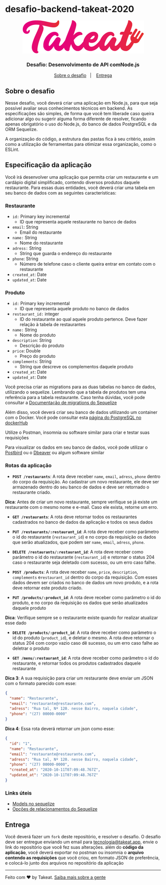 # desafio-backend-takeat-2020

<p align="center"> 
  <img alt="GoStack"  src="logo.png" />
</p>

<h3 align="center">
  Desafio: Desenvolvimento de API comNode.js
</h3>

<p align="center">
  <a href="#sobre-o-desafio">Sobre o desafio</a>&nbsp;&nbsp;&nbsp;|&nbsp;&nbsp;&nbsp;
  <a href="#entrega">Entrega</a>
</p>

## Sobre o desafio

Nesse desafio, você deverá criar uma aplicação em Node.js, para que seja possível avaliar seus conhecimentos técnicos em backend. As especificações são simples, de forma que você tem liberade caso queira adicionar algo ou sugerir alguma forma diferente de resolver, ficando apenas obrigatório o uso do Node.js, do banco de dados PostgreSQL e da ORM Sequelize.

A organização do código, a estrutura das pastas fica à seu critério, assim como a utilização de ferramentas para otimizar essa organização, como o ESLint.

## Especificação da aplicação

Você irá desenvolver uma aplicação que permita criar um restaurante e um cardápio digital simplificado, contendo diversos produtos daquele restaurante. Para essas duas entidades, você deverá criar uma tabela em seu banco de dados com as seguintes características:

### Restaurante

- `id:` Primary key incremental
  - ID que representa aquele restaurante no banco de dados
- `email`: String
  - Email do restaurante
- `name:` String
  - Nome do restaurante
- `adress:` String
  - String que guarda o endereço do restaurante
- `phone`: String
  - Número de telefone caso o cliente queira entrar em contato com o restaurante
- `created_at`: Date
- `updated_at`: Date

### Produto

- `id:` Primary key incremental
  - ID que representa aquele produto no banco de dados
- `restaurant_id:` integer
  - ID do restaurante ao qual aquele produto pertence. Deve fazer relação à tabela de restaurantes
- `name:` String
  - Nome do produto
- `description`: String
  - Descrição do produto
- `price`: Double
  - Preço do produto
- `complements`: String
  - String que descreve os complementos daquele produto
- `created_at`: Date
- `updated_at`: Date

Você precisa criar as migrations para as duas tabelas no banco de dados, utilizando o sequelize. Lembrando que a tabela de produtos tem uma referência para a tabela restaurante.
Caso tenha dúvidas, você pode consultar a [Documentação de migrations do Sequelize](https://sequelize.org/master/manual/migrations.html)

Além disso, você deverá criar seu banco de dados utilizando um container com o Docker. Você pode consultar esta [página do PostgreSQL no dockerHub](https://hub.docker.com/_/postgres)

Utilize o Postman, insomnia ou software similar para criar e testar suas requisições

Para visualizar os dados em seu banco de dados, você pode utilizar o [Postbird](https://www.electronjs.org/apps/postbird) ou o [Dbeaver](https://dbeaver.io/) ou algum software similar

### Rotas da aplicação

- **`POST /restaurants`**: A rota deve receber `name`, `email`, `adress`, `phone` dentro do corpo da requisição. Ao cadastrar um novo restaurante, ele deve ser armazenado dentro do seu banco de dados e deve ser retornado o restaurante criado.

**Dica**: Antes de criar um novo restaurante, sempre verifique se já existe um restaurante com o mesmo nome e e-mail. Caso ele exista, retorne um erro.

- **`GET /restaurants`**: A rota deve retornar todos os restaurantes cadastrados no banco de dados da aplicação e todos os seus dados

- **`PUT /restaurants/:restaurant_id`**: A rota deve receber como parâmetro o id do restaurante (`restaurant_id`) e no corpo da requisição os dados que serão atualizados, que podem ser `name`, `email`, `adress`, `phone`.

- **`DELETE /restaurants/:restaurant_id`**: A rota deve receber como parâmetro o id do restaurante (`restaurant_id`) e retornar o status 204 caso o restaurante seja deletado com sucesso, ou um erro caso falhe.

- **`POST /products`**: A rota deve receber `name`, `price`, `description`, `complements` e`restaurant_id` dentro do corpo da requisição. Com esses dados devem ser criados no banco de dados um novo produto, e a rota deve retornar este produto criado.

- **`PUT /products/:product_id`**: A rota deve receber como parâmetro o id do produto, e no corpo da requisição os dados que serão atualizados daquele produto

**Dica**: Verifique sempre se o restaurante existe quando for realizar atualizar esse dado

- **`DELETE /products/:product_id`**: A rota deve receber como parâmetro o id do produto (`product_id`), e deletar o mesmo. A rota deve retornar o status 204 com corpo vazio caso dê sucesso, ou um erro caso falhe ao deletrar o produto

- **`GET /menu/:restaurant_id`**: A rota deve receber como parâmetro o id do restaurante, e retornar todos os produtos cadastrados daquele restaurante

**Dica 3**: A sua requisição para criar um restaurante deve enviar um JSON com o formato parecido com esse:

```json
{
  "name": "Restaurante",
  "email": "restaurante@restaurante.com",
  "adress": "Rua tal, Nº 120. nesse Bairro, naquela cidade",
  "phone": "(27) 00000-0000"
}
```

**Dica 4**: Essa rota deverá retornar um json como esse:

```json
{
  "id": "1",
  "name": "Restaurante",
  "email": "restaurante@restaurante.com",
  "adress": "Rua tal, Nº 120. nesse Bairro, naquela cidade",
  "phone": "(27) 00000-0000",
  "created_at": "2020-10-11T07:09:48.767Z",
  "updated_at": "2020-10-11T07:09:48.767Z"
}
```

### Links úteis

- [Models no sequelize](https://sequelize.org/master/manual/model-basics.html)
- [Opções de relacionamentos do Sequelize](https://sequelize.org/master/manual/assocs.html)

## Entrega

Você deverá fazer um `fork` deste repositório, e resolver o desafio. O desafio deve ser entregue enviando um email para tecnologia@takeat.app, envie o link do repositório que você fez suas alterações. além do **código da aplicação**, você deverá exportar no postman ou insomnia o **arquivo contendo as requisições** que você criou, em formato JSON de preferência, e colocá-lo junto dos arquivos no repositório da aplicação

---

Feito com ❤️ by Takeat. [Saiba mais sobre a gente](https://takeat.app)
